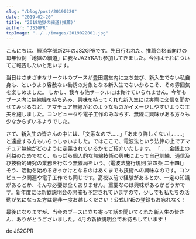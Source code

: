 ```yaml
---
slug: "/blog/post/20190220"
date: "2019-02-20"
title: "2019地獄の細道(推薦)"
author: "JS2GPR"
topImage: "../../images/2019022001.jpg"
---
```

こんにちは、経済学部新2年のJS2GPRです。先日行われた、推薦合格者向けの毎年恒例「地獄の細道」に我々JA2YKAも参加してきました。今回はそれについてご報告したいと思います。

当日はさまざまなサークルのブースが豊田講堂内に立ち並び、新入生でない私自身も、というより容赦ない勧誘の対象となる新入生でないからこそ、その雰囲気を楽しめました。
しかし、我々も他サークルには負けていられません。今年もブース内に無線機を持ち込み、興味を持ってくれた新入生には実際に交信を聞かせてみせるなど、アマチュア無線がどのようなものかイメージしやすいような工夫を施しました。コンピュータや電子工作のみならず、無線に興味がある方々も少なからずいるようでした。

さて、新入生の皆さんの中には、「文系なので……」「あまり詳しくないし……」と遠慮する方もいらっしゃいました。ではここで、電波法という法律の上でアマチュア無線がどのように定義されているかをご紹介いたします。
「……金銭上の利益のためでなく、もっぱら個人的な無線技術の興味によって自己訓練、通信及び技術的研究の業務を行なう無線局をいう。(電波法施行規則 第四条 二十四)」
そう、活動を始めるきっかけとなるのはあくまでも技術への興味なのです。コンピュータ関連や電子工作でも同じです。高校以前で経験があるとか、一定の知識があるとか、そんな必要は全くありません。重要なのは興味があるかどうかです。新年度には新歓説明会の開催も予定されていますので、少しでも私たちの活動が気になった方は是非一度お越しください！公式LINEの登録もお忘れなく！

最後になりますが、当会のブースに立ち寄って話を聞いてくれた新入生の皆さん、ありがとうございました。4月の新歓説明会でお待ちしています！

de JS2GPR